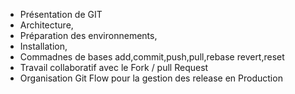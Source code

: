 - Présentation de GIT
- Architecture,
- Préparation des environnements,
- Installation,
- Commadnes de bases add,commit,push,pull,rebase revert,reset
- Travail collaboratif avec le Fork / pull Request
- Organisation Git Flow pour la gestion des release en Production
